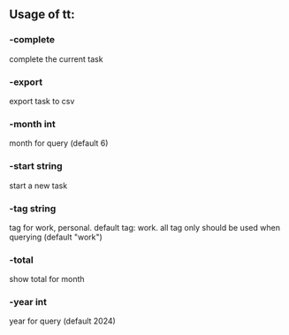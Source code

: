 ## Usage of tt:
### -complete
complete the current task
### -export
export task to csv
### -month int
month for query (default 6)
### -start string
start a new task
### -tag string
tag for work, personal. default tag: work. all tag only should be used when querying (default "work")
### -total
show total for month
### -year int
year for query (default 2024)

